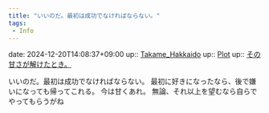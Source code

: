 ```yaml
---
title: "いいのだ。最初は成功でなければならない。"
tags:
 - Info
---
```


date: 2024-12-20T14:08:37+09:00
up:: [Takame_Hakkaido](Bar/Novel/Nacaria/Takame_Hakkaido.md)
up:: [Plot](Bar/Novel/Chaos/Plot.md)
up:: [その甘さが解けたとき。](その甘さが解けたとき。.md)

いいのだ。最初は成功でなければならない。
最初に好きになったなら、後で嫌いになっても帰ってこれる。
今は甘くあれ。
無論、それ以上を望むなら自らでやってもらうがね